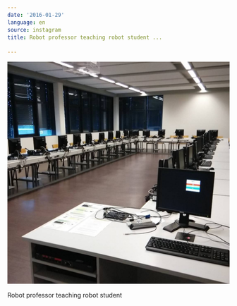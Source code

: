 ```yaml
---
date: '2016-01-29'
language: en
source: instagram
title: Robot professor teaching robot student ...

---
```


![](/uploads/instagram/201601/9417c5ae90c093cea473948b706e80a7.jpg)

Robot professor teaching robot student 
            